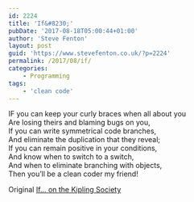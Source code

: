 ```yaml
---
id: 2224
title: 'If&#8230;'
pubDate: '2017-08-18T05:00:44+01:00'
author: 'Steve Fenton'
layout: post
guid: 'https://www.stevefenton.co.uk/?p=2224'
permalink: /2017/08/if/
categories:
    - Programming
tags:
    - 'clean code'
---
```


IF you can keep your curly braces when all about you  
Are losing theirs and blaming bugs on you,  
If you can write symmetrical code branches,  
And eliminate the duplication that they reveal;  
If you can remain positive in your conditions,  
And know when to switch to a switch,  
And when to eliminate branching with objects,  
Then you’ll be a clean coder my friend!

Original [If… on the Kipling Society](http://www.kiplingsociety.co.uk/poems_if.htm)